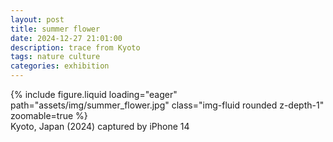 ```yaml
---
layout: post
title: summer flower
date: 2024-12-27 21:01:00
description: trace from Kyoto
tags: nature culture
categories: exhibition
---
```


<div class="row">
    <div class="col-sm mt-3 mt-md-0">
        {% include figure.liquid loading="eager" path="assets/img/summer_flower.jpg" class="img-fluid rounded z-depth-1" zoomable=true %}
    </div>
</div>
<div class="caption">
    Kyoto, Japan (2024)
    captured by iPhone 14
</div>

